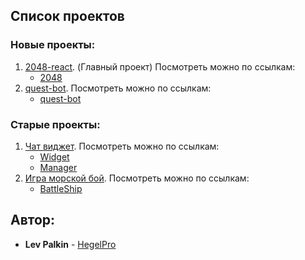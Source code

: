 ## Список проектов

### Новые проекты:
1. [2048-react](https://github.com/HegelPro/2048-react). (Главный проект) Посмотреть можно по ссылкам:
	* [2048](http://194.146.38.143:8081/)
2. [quest-bot](https://vk.com/club196513488). Посмотреть можно по ссылкам:
	* [quest-bot](https://vk.com/club196513488)

### Старые проекты:
1. [Чат виджет](https://github.com/HegelPro/chatWidget). Посмотреть можно по ссылкам:
	* [Widget](http://194.146.38.143:8080/chat-client/)
	* [Manager](http://194.146.38.143:8080/chat-manager/)
2. [Игра морской бой](https://github.com/HegelPro/BattleShip). Посмотреть можно по ссылкам:
	* [BattleShip](http://194.146.38.143:8080/battle-ship/)

## Автор:

* **Lev Palkin** - [HegelPro](https://github.com/HegelPro)
